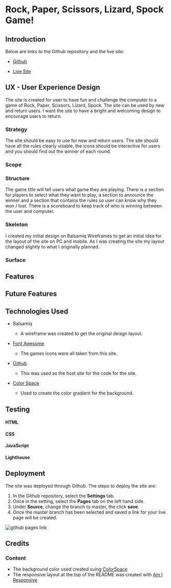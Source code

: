 # Rock, Paper, Scissors, Lizard, Spock Game!

## Introduction

Below are links to the Github repository and the live site:

* [Github](https://github.com/adrian-1990/CI-project-2-JavaScript)


* [Live Site](https://adrian-1990.github.io/CI-project-2-JavaScript/)



## UX - User Experience Design

The site is created for user to have fun and challenge the computer to a game of Rock, Paper, Scissors, Lizard, Spock. The site can be used by new and return users. I want the site to have a bright and welcoming design to encourage users to return.

### Strategy

The site should be easy to use for new and return users. The site should have all the rules clearly visable, the icons should be interactive for users and you should find out the winner of each round.

### Scope

### Structure

The game title will tell users what game they are playing. There is a section for players to select what they want to play, a section to announce the winner and a section that contains the rules so user can know why they won / lost. There is a scoreboard to keep track of who is winning between the user and computer.

### Skeleton

I created my initial design on Balsamiq Wireframes to get an initial idea for the layout of the site on PC and mobile. As I was creating the site my layout changed slightly to what I originally planned.

### Surface

## Features

## Future Features

## Technologies Used

* Balsamiq
  * A wireframe was created to get the original deisgn layout.
 
 * [Font Awesome](https://fontawesome.com/)
   * The games icons were all taken from this site.

* [Github](https://github.com/)
  * This was used as the host site for the code for the site.

* [Color Space](https://mycolor.space/)
  * Used to create the color gradient for the background.

## Testing

#### HTML

#### CSS

#### JavaScript

#### Lighthouse

## Deployment

The site was deployed through Github. The steps to deploy the site are:
1. In the Github repository, select the **Settings** tab.
2. Once in the setting, select the **Pages** tab on the left hand side.
3. Under **Source**, change the branch to master, the click **save**.
4. Once the master branch has been selected and saved a link for your live page will be created.

![github pages link](https://user-images.githubusercontent.com/79532281/154527663-a9c9afc0-af33-45fb-adab-e0b72cf88bcf.png)


## Credits

### Content
* The background color used created suing [ColorSpace](https://mycolor.space/)
* The responsive layout at the top of the README was created with [Am I Responsive](http://ami.responsivedesign.is/)


